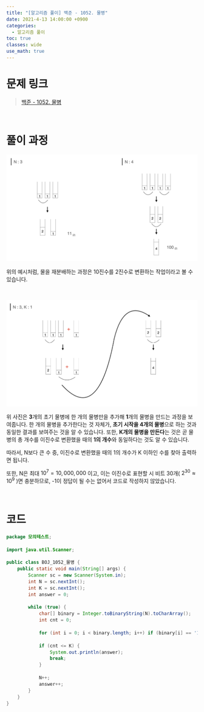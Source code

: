 ```yaml
---
title: "[알고리즘 풀이] 백준 - 1052. 물병"
date: 2021-4-13 14:00:00 +0900
categories:
  - 알고리즘 풀이
toc: true
classes: wide
use_math: true
---
```


# 문제 링크

> [백준 - 1052. 물병](https://www.acmicpc.net/problem/1052)

<br>

# 풀이 과정

![/assets/images/백준_1052_물병-1.png](/assets/images/백준_1052_물병-1.png)

위의 예시처럼, 물을 재분배하는 과정은 10진수를 2진수로 변환하는 작업이라고 볼 수 있습니다.

<br>

![/assets/images/백준_1052_물병-2.png](/assets/images/백준_1052_물병-2.png)

위 사진은 **3**개의 초기 물병에 한 개의 물병만을 추가해 **1**개의 물병을 만드는 과정을 보여줍니다. 한 개의 물병을 추가한다는 것 자체가, **초기 시작을 4개의 물병**으로 하는 것과 동일한 결과를 보여주는 것을 알 수 있습니다. 또한, **K개의 물병을 만든다**는 것은 곧 물병의 총 개수를 이진수로 변환했을 때의 **1의 개수**와 동일하다는 것도 알 수 있습니다.

따라서, N보다 큰 수 중, 이진수로 변환했을 때의 1의 개수가 K 이하인 수를 찾아 출력하면 됩니다.

또한, N은 최대 $10^7 = 10,000,000$ 이고, 이는 이진수로 표현할 시 비트 30개( $2^{30} \approx 10^9$ )면 충분하므로, -1이 정답이 될 수는 없어서 코드로 작성하지 않았습니다.

<br>

# 코드

```java
package 모의테스트;

import java.util.Scanner;

public class BOJ_1052_물병 {
    public static void main(String[] args) {
        Scanner sc = new Scanner(System.in);
        int N = sc.nextInt();
        int K = sc.nextInt();
        int answer = 0;

        while (true) {
            char[] binary = Integer.toBinaryString(N).toCharArray();
            int cnt = 0;

            for (int i = 0; i < binary.length; i++) if (binary[i] == '1') cnt++;

            if (cnt <= K) {
                System.out.println(answer);
                break;
            }

            N++;
            answer++;
        }
    }
}
```
